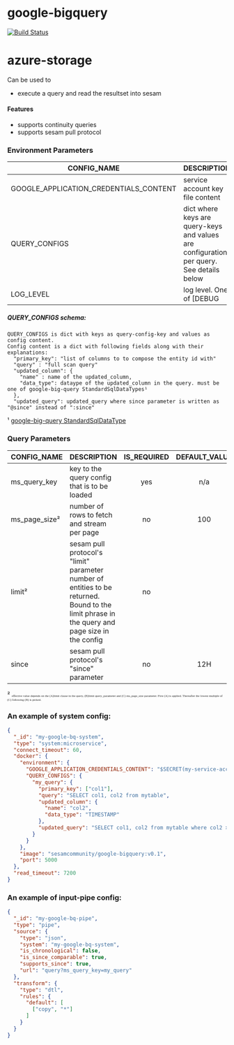 # google-bigquery

[![Build Status](https://travis-ci.org/sesam-community/google-bigquery.svg?branch=master)](https://travis-ci.org/sesam-community/google-bigquery)

# azure-storage
Can be used to
 * execute a query and read the resultset into sesam

#### Features
 * supports continuity queries
 * supports sesam pull protocol

 ### Environment Parameters

 | CONFIG_NAME        | DESCRIPTION           | IS_REQUIRED  |DEFAULT_VALUE|
 | -------------------|---------------------|:------------:|:-----------:|
 | GOOGLE_APPLICATION_CREDENTIALS_CONTENT | service account key file content | yes | n/a |
 | QUERY_CONFIGS | dict where keys are query-keys and values are configuration per query. See details below  | yes | check the code |
 | LOG_LEVEL | log level. One of [DEBUG|INFO|WARNING|ERROR|CRITICAL] no | INFO |


 ##### QUERY_CONFIGS schema:
    QUERY_CONFIGS is dict with keys as query-config-key and values as config content.
    Config content is a dict with following fields along with their explanations:
      "primary_key": "list of columns to to compose the entity id with"
      "query" : "full scan query"
      "updated_column": {
        "name" : name of the updated_column,
        "data_type": dataype of the updated_column in the query. must be one of google-big-query StandardSqlDataTypes¹
      },
      "updated_query": updated_query where since parameter is written as "@since" instead of ":since"

¹ [google-big-query StandardSqlDataType](https://googleapis.dev/python/bigquery/latest/gapic/v2/enums.html#google.cloud.bigquery_v2.gapic.enums.StandardSqlDataType)

 ### Query Parameters

 | CONFIG_NAME        | DESCRIPTION           | IS_REQUIRED  |DEFAULT_VALUE|
 | -------------------|---------------------|:------------:|:-----------:|
 | ms_query_key | key to the query config that is to be loaded | yes | n/a |
 | ms_page_size² | number of rows to fetch and stream per page | no | 100 |
 | limit² | sesam pull protocol's "limit" parameter number of entities to be returned. Bound to the limit phrase in the query and page size in the config | no | <no limit> |
 | since | sesam pull protocol's "since" parameter  | no | 12H |

 ² <span style="font-family:Papyrus; font-size:0.5em;">effective value depends on the (A)limit clause in the query, (B)limit query_parameter and (C) ms_page_size parameter. First (A) is applied. Thereafter the lowest multiple of (C) following (B) is picked.</span>


 ### An example of system config:

 ```json
 {
   "_id": "my-google-bq-system",
   "type": "system:microservice",
   "connect_timeout": 60,
   "docker": {
     "environment": {
       "GOOGLE_APPLICATION_CREDENTIALS_CONTENT": "$SECRET(my-service-account-key-content)",
       "QUERY_CONFIGS": {
         "my_query": {
           "primary_key": ["col1"],
           "query": "SELECT col1, col2 from mytable",
           "updated_column": {
             "name": "col2",
             "data_type": "TIMESTAMP"
           },
           "updated_query": "SELECT col1, col2 from mytable where col2 > @since"
         }
       }
     },
     "image": "sesamcommunity/google-bigquery:v0.1",
     "port": 5000
   },
   "read_timeout": 7200
 }

 ```

### An example of input-pipe config:
```json
{
  "_id": "my-google-bq-pipe",
  "type": "pipe",
  "source": {
    "type": "json",
    "system": "my-google-bq-system",
    "is_chronological": false,
    "is_since_comparable": true,
    "supports_since": true,
    "url": "query?ms_query_key=my_query"
  },
  "transform": {
    "type": "dtl",
    "rules": {
      "default": [
        ["copy", "*"]
      ]
    }
  }
}


  ```
